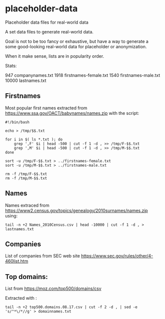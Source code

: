 # placeholder-data
Placeholder data files for real-world data

A set data files to generate real-world data.

Goal is not to be too fancy or exhaustive, but have a way to generate a some good-looking real-world data for placeholder or anonymization.

When it make sense, lists are in popularity order.

Stats:

   947 companynames.txt
  1918 firstnames-female.txt
  1540 firstnames-male.txt
 10000 lastnames.txt

## Firstnames

Most popular first names extracted from https://www.ssa.gov/OACT/babynames/names.zip with the script:

	#!/bin/bash

	echo > /tmp/$$.txt

	for i in $( ls *.txt ); do
		grep ',F' $i | head -500 | cut -f 1 -d , >> /tmp/F-$$.txt
		grep ',M' $i | head -500 | cut -f 1 -d , >> /tmp/M-$$.txt
	done

	sort -u /tmp/F-$$.txt > ../firstnames-female.txt
	sort -u /tmp/M-$$.txt > ../firstnames-male.txt

	rm -f /tmp/F-$$.txt
	rm -f /tmp/M-$$.txt

## Names

Names extraced from https://www2.census.gov/topics/genealogy/2010surnames/names.zip using:

    tail -n +2 Names_2010Census.csv | head -10000 | cut -f 1 -d , > lastnames.txt

## Companies

List of companies from SEC web site https://www.sec.gov/rules/other/4-460list.htm

## Top domains:

List from https://moz.com/top500/domains/csv

Extracted with :

    tail -n +2 top500.domains.08.17.csv | cut -f 2 -d , | sed -e 's/"*\/*//g' > domainnames.txt

